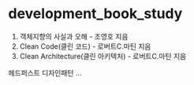 # development_book_study

1. 객체지향의 사실과 오해 - 조영호 지음
2. Clean Code(클린 코드) - 로버트C.마틴 지음
3. Clean Architecture(클린 아키텍처) - 로버트C.마틴 지음

헤드퍼스트 디자인패턴
...
